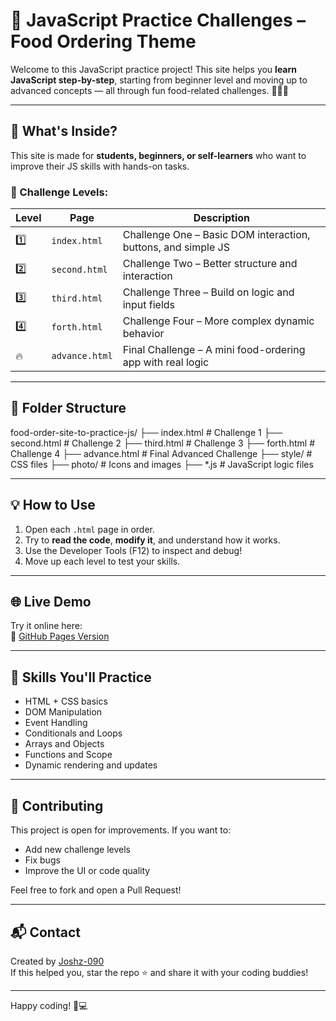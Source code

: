 # 🍔 JavaScript Practice Challenges – Food Ordering Theme

Welcome to this JavaScript practice project! This site helps you **learn JavaScript step-by-step**, starting from beginner level and moving up to advanced concepts — all through fun food-related challenges. 🍕🍟🍩

---

## 🚀 What's Inside?

This site is made for **students, beginners, or self-learners** who want to improve their JS skills with hands-on tasks.

### 🔰 Challenge Levels:
| Level | Page         | Description |
|-------|--------------|-------------|
| 1️⃣   | `index.html` | Challenge One – Basic DOM interaction, buttons, and simple JS |
| 2️⃣   | `second.html`| Challenge Two – Better structure and interaction |
| 3️⃣   | `third.html` | Challenge Three – Build on logic and input fields |
| 4️⃣   | `forth.html` | Challenge Four – More complex dynamic behavior |
| 🔥   | `advance.html` | Final Challenge – A mini food-ordering app with real logic |

---

## 📁 Folder Structure

food-order-site-to-practice-js/ 
├── index.html # Challenge 1 
├── second.html # Challenge 2 
├── third.html # Challenge 3 
├── forth.html # Challenge 4 
├── advance.html # Final Advanced Challenge 
├── style/ # CSS files 
├── photo/ # Icons and images 
├── *.js # JavaScript logic files




---

## 💡 How to Use

1. Open each `.html` page in order.
2. Try to **read the code**, **modify it**, and understand how it works.
3. Use the Developer Tools (F12) to inspect and debug!
4. Move up each level to test your skills.

---

## 🌐 Live Demo

Try it online here:  
🔗 [GitHub Pages Version](https://joshz-090.github.io/food-order-site-to-practice-js/)

---

## 📌 Skills You'll Practice

- HTML + CSS basics
- DOM Manipulation
- Event Handling
- Conditionals and Loops
- Arrays and Objects
- Functions and Scope
- Dynamic rendering and updates

---

## 🙌 Contributing

This project is open for improvements. If you want to:
- Add new challenge levels
- Fix bugs
- Improve the UI or code quality

Feel free to fork and open a Pull Request!

---

## 📬 Contact

Created by [Joshz-090](https://github.com/Joshz-090)  
If this helped you, star the repo ⭐ and share it with your coding buddies!

---

Happy coding! 🧠💻
